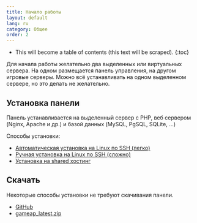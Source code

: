 ```yaml
---
title: Начало работы
layout: default
lang: ru
category: Общее
order: 2
---
```


* This will become a table of contents (this text will be scraped).
{:toc}

Для начала работы желательно два выделенных или виртуальных сервера. На одном размещается панель управления, на другом игровые серверы. Можно всё устанавливать на одном выделенном сервере, но это делать не желательно.

## Установка панели

Панель устанавливается на выделенный сервер с PHP, веб сервером (Nginx, Apache и др.) и базой данных (MySQL, PgSQL, SQLite, ...)

Способы установки:

* [Автоматическая установка на Linux по SSH (легко)](/ru/auto_install.html)
* [Ручная установка на Linux по SSH (сложно)](/ru/manual_install.html)
* [Установка на shared хостинг](/ru/shared_install.html)

## Скачать

Некоторые способы установки не требуют скачивания панели.

* [GitHub](https://github.com/et-nik/gameap)
* [gameap_latest.zip](http://www.gameap.ru/gameap_latest.zip)
